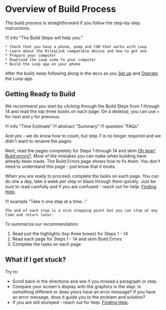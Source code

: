 # Overview of Build Process

The build process is straightforward if you follow the step-by-step instructions.

!!! info "The Build Steps will help you:"

    * Check that you have a phone, pump and CGM that works with Loop
    * Learn about the RileyLink compatible device and how to get one
    * Prepare your computer
    * Download the Loop code to your computer
    * Build the Loop app on your phone

After the build, keep following along in the docs as you [Set up](../operation/overview.md) and [Operate](../operation/loop/open-loop.md) the Loop app.

## Getting Ready to Build

We recommend you start by clicking through the Build Steps from 1 through 14 and read the top three boxes on each page. On a desktop, you can use `n` for next and `p` for previous.

!!! info "Time Estimate"
!!! abstract "Summary"
!!! question "FAQs"

And yes - we do know how to count, but step 7 is no longer required and we didn't want to rename the pages.

Next, read the pages completely for Steps 1 through 14 and skim [Oh dear! Build errors?](build_errors.md). Most of the mistakes you can make when building have already been made. The Build Errors page shows how to fix them. You don't need to understand this page - just know that it exists.

When you are ready to proceed, complete the tasks on each page.  You can do one a day, take a week per step or blaze through them quickly.  Just be sure to read carefully and if you are confused - reach out for help: [Finding Help](../index.md#finding-help).

!!! example "Take it one step at a time..."

    The end of each step is a nice stopping point but you can stop at any time and return later.

To summarize our recommendation:

1. Read just the highlights (top three boxes) for Steps 1 - 14
1. Read each page for Steps 1 - 14 and skim Build Errors
1. Complete the tasks on each page

## What if I get stuck?

Try to:

* Scroll back in the directions and see if you missed a paragraph or step.
* Compare your screen's display with the graphics in the step. Is something different or does yours have an error message? If you have an error message, does it guide you to the problem and solution?
* If you are still stumped - reach out for help: [Finding Help](../index.md#finding-help).
